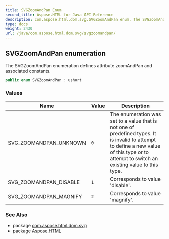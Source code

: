 ```yaml
---
title: SVGZoomAndPan Enum
second_title: Aspose.HTML for Java API Reference
description: com.aspose.html.dom.svg.SVGZoomAndPan enum. The SVGZoomAndPan enumeration defines attribute zoomAndPan and associated constants
type: docs
weight: 2430
url: /java/com.aspose.html.dom.svg/svgzoomandpan/
---
```

## SVGZoomAndPan enumeration

The SVGZoomAndPan enumeration defines attribute zoomAndPan and associated constants.

```java
public enum SVGZoomAndPan : ushort
```

### Values

| Name | Value | Description |
| --- | --- | --- |
| SVG_ZOOMANDPAN_UNKNOWN | `0` | The enumeration was set to a value that is not one of predefined types. It is invalid to attempt to define a new value of this type or to attempt to switch an existing value to this type. |
| SVG_ZOOMANDPAN_DISABLE | `1` | Corresponds to value 'disable'. |
| SVG_ZOOMANDPAN_MAGNIFY | `2` | Corresponds to value 'magnify'. |

### See Also

* package [com.aspose.html.dom.svg](../../com.aspose.html.dom.svg/)
* package [Aspose.HTML](../../)
